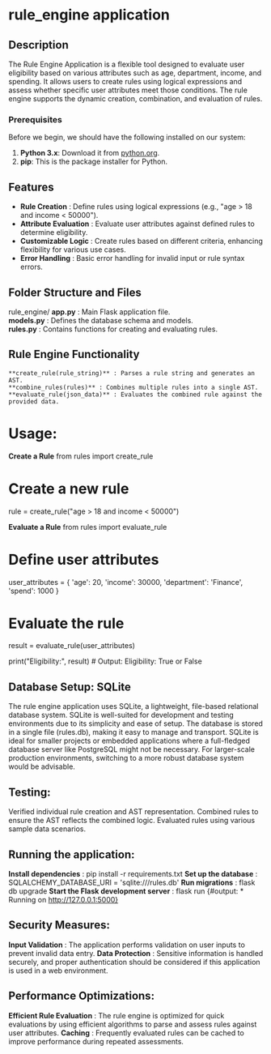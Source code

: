 # rule_engine application

## Description
The Rule Engine Application is a flexible tool designed to evaluate user eligibility based on various attributes such as age, department, income, and spending. It allows users to create rules using logical expressions and assess whether specific user attributes meet those conditions. The rule engine supports the dynamic creation, combination, and evaluation of rules.

### Prerequisites
Before we begin, we should have the following installed on our system:

1. **Python 3.x**: Download it from [python.org](https://www.python.org/downloads/).
2. **pip**: This is the package installer for Python.

## Features
- **Rule Creation** : Define rules using logical expressions (e.g., "age > 18 and income < 50000").
- **Attribute Evaluation** : Evaluate user attributes against defined rules to determine eligibility.
- **Customizable Logic** : Create rules based on different criteria, enhancing flexibility for various use cases.
- **Error Handling** : Basic error handling for invalid input or rule syntax errors.

## Folder Structure and Files
rule_engine/
    **app.py** : Main Flask application file.      
    **models.py** : Defines the database schema and models.  
    **rules.py** : Contains functions for creating and evaluating rules.

## Rule Engine Functionality
    **create_rule(rule_string)** : Parses a rule string and generates an AST.
    **combine_rules(rules)** : Combines multiple rules into a single AST.
    **evaluate_rule(json_data)** : Evaluates the combined rule against the provided data.

# Usage:
**Create a Rule**
  from rules import create_rule

# Create a new rule
rule = create_rule("age > 18 and income < 50000")

**Evaluate a Rule**
from rules import evaluate_rule

# Define user attributes
user_attributes = {
    'age': 20,
    'income': 30000,
    'department': 'Finance',
    'spend': 1000
}

# Evaluate the rule
result = evaluate_rule(user_attributes)

print("Eligibility:", result)  # Output: Eligibility: True or False

## Database Setup: SQLite
The rule engine application uses SQLite, a lightweight, file-based relational database system. SQLite is well-suited for development and testing environments due to its simplicity and ease of setup. The database is stored in a single file (rules.db), making it easy to manage and transport. SQLite is ideal for smaller projects or embedded applications where a full-fledged database server like PostgreSQL might not be necessary. For larger-scale production environments, switching to a more robust database system would be advisable.

## Testing:
  Verified individual rule creation and AST representation.
  Combined rules to ensure the AST reflects the combined logic.
  Evaluated rules using various sample data scenarios.

## Running the application:
  **Install dependencies** : pip install -r requirements.txt
  **Set up the database** : SQLALCHEMY_DATABASE_URI = 'sqlite:///rules.db'
  **Run migrations** : flask db upgrade
  **Start the Flask development server** : flask run  {#output: * Running on http://127.0.0.1:5000}
  

## Security Measures:
**Input Validation** : The application performs validation on user inputs to prevent invalid data entry.
**Data Protection** : Sensitive information is handled securely, and proper authentication should be considered if this application is used in a web environment.

## Performance Optimizations:
**Efficient Rule Evaluation** : The rule engine is optimized for quick evaluations by using efficient algorithms to parse and assess rules against user attributes.
**Caching** : Frequently evaluated rules can be cached to improve performance during repeated assessments.




